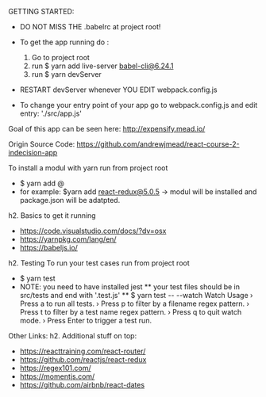 GETTING STARTED:
* DO NOT MISS THE .babelrc at project root!
* To get the app running do :
    1. Go to project root
    2. run 
        $ yarn add live-server babel-cli@6.24.1
    3. run
        $ yarn devServer

* RESTART devServer whenever YOU EDIT 
        webpack.config.js

* To change your entry point of your app go to
        webpack.config.js
and edit 
        entry:  './src/app.js'

Goal of this app can be seen here:
http://expensify.mead.io/

Origin Source Code:
https://github.com/andrewjmead/react-course-2-indecision-app

To install a modul with yarn run from project root
 * $ yarn add <modulname/>@<version/>
 * for example: $yarn add react-redux@5.0.5 
-> modul will be installed and package.json will be adatpted.

h2. Basics to get it running
* https://code.visualstudio.com/docs/?dv=osx
* https://yarnpkg.com/lang/en/
* https://babeljs.io/

h2. Testing
To run your test cases run from project root
* $ yarn test
* NOTE: you need to have installed jest
** your test files should be in src/tests and end with '.test.js'
** $ yarn test --  --watch 
Watch Usage
 › Press a to run all tests.
 › Press p to filter by a filename regex pattern.
 › Press t to filter by a test name regex pattern.
 › Press q to quit watch mode.
 › Press Enter to trigger a test run.

Other Links:
h2. Additional stuff on top:
* https://reacttraining.com/react-router/
* https://github.com/reactjs/react-redux
* https://regex101.com/
* https://momentjs.com/
* https://github.com/airbnb/react-dates
